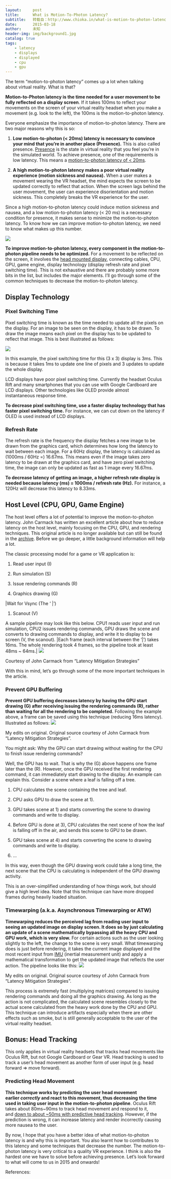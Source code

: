 ```yaml
---
layout:     post
title:      What is Motion-To-Photon Latency?
subtitle:   转载自：http://www.chioka.in/what-is-motion-to-photon-latency/
date:       2015-03-18
author:     未知
header-img: img/background1.jpg
catalog: true
tags:
    - latency
    - displays
    - displayed
    - cpu
    - gpu
---
```


The term “motion-to-photon latency” comes up a lot when talking about virtual reality. What is that?

**Motion-to-Photon latency is the time needed for a user movement to be fully reflected on a display screen**. If it takes 100ms to reflect your movements on the screen of your virtual reality headset when you make a movement (e.g. look to the left), the 100ms is the motion-to-photon latency.

Everyone emphasize the importance of motion-to-photon latency. There are two major reasons why this is so:

1. **Low motion-to-photon (< 20ms) latency is necessary to convince your mind that you’re in another place (Presence).** This is also called presence. [Presence](http://en.wikipedia.org/wiki/Immersion_%28virtual_reality%29#Presence) is the state in virtual reality that you feel you’re in the simulated world. To achieve presence, one of the requirements is low latency. This means a [motion-to-photon latency of < 20ms](http://media.steampowered.com/apps/abrashblog/Abrash%20Dev%20Days%202014.pdf).

1. **A high motion-to-photon latency makes a poor virtual reality experience (motion sickness and nausea).** When a user makes a movement wearing the VR headset, the mind expects the screen to be updated correctly to reflect that action. When the screen lags behind the user movement, the user can experience disorientation and motion sickness. This completely breaks the VR experience for the user.


Since a high motion-to-photon latency could induce motion sickness and nausea, and a low motion-to-photon latency (< 20 ms) is a necessary condition for presence, it makes sense to minimize the motion-to-photon latency. To know how we can improve motion-to-photon latency, we need to know what makes up this number.

[![](http://www.chioka.in/wp-content/uploads/2015/03/Motion-to-Photons-Latency-580x320.png)
](http://www.chioka.in/wp-content/uploads/2015/03/Motion-to-Photons-Latency.png)

**To improve motion-to-photon latency, every component in the motion-to-photon pipeline needs to be optimized.** For a movement to be reflected on the screen, it involves the [head mounted display](http://en.wikipedia.org/wiki/Head-mounted_display), connecting cables, CPU, GPU, game engine, display technology (display refresh rate and pixel switching time). This is not exhaustive and there are probably some more bits in the list, but includes the major elements. I’ll go through some of the common techniques to decrease the motion-to-photon latency.

## Display Technology

### Pixel Switching Time

Pixel switching time is known as the time needed to update all the pixels on the display. For an image to be seen on the display, it has to be drawn. To draw the image means each pixel on the display has to be updated to reflect that image. This is best illustrated as follows:

[![](http://www.chioka.in/wp-content/uploads/2015/03/pixel_switching_time.png)
](http://www.chioka.in/wp-content/uploads/2015/03/pixel_switching_time.png)

In this example, the pixel switching time for this (3 x 3) display is 3ms. This is because it takes 1ms to update one line of pixels and 3 updates to update the whole display.

LCD displays have poor pixel switching time. Currently the headset Oculus Rift and many smartphones that you can use with Google Cardboard are LCD displays. Other technologies like OLED provide almost instantaneous response time.

**To decrease pixel switching time, use a faster display technology that has faster pixel switching time.** For instance, we can cut down on the latency if OLED is used instead of LCD displays.

### Refresh Rate

The refresh rate is the frequency the display fetches a new image to be drawn from the graphics card, which determines how long the latency to wait between each image. For a 60Hz display, the latency is calculated as (1000ms / 60Hz =) 16.67ms. This means even if the image takes zero latency to be drawn at the graphics card, and have zero pixel switching time, the image can only be updated as fast as 1 image every 16.67ms.

**To decrease latency of getting an image, a higher refresh rate display is needed because latency (ms) = 1000ms / refresh rate (Hz).** For instance, a 120Hz will decrease this latency to 8.33ms.

## Host Level (CPU, GPU, Game Engine)

The host level offers a lot of potential to improve the motion-to-photon latency. John Carmack has written an excellent article about how to reduce latency on the host level, mainly focusing on the CPU, GPU, and rendering techniques. This original article is no longer available but can still be found in the [archive](https://web.archive.org/web/20140719053303/http:/www.altdev.co/2013/02/22/latency-mitigation-strategies). Before we go deeper, a little background information will help a lot.

The classic processing model for a game or VR application is:

1. Read user input (I)

1. Run simulation (S)

1. Issue rendering commands (R)

1. Graphics drawing (G)





|Wait for Vsync (The ‘
|’)





1. Scanout (V)


A sample pipeline may look like this below. CPU1 reads user input and run simulation, CPU2 issues rendering commands, GPU draws the scene and converts to drawing commands to display, and write it to display to be screen (V, the scanout).
|Each frame (each interval between the ‘|’) takes 16ms. The whole rendering took 4 frames, so the pipeline took at least 48ms ~ 64ms.|
![](http://www.chioka.in/wp-content/uploads/2015/03/render_pipeline_basic.png)



 Courtesy of John Carmack from “Latency Mitigation Strategies”
 

With this in mind, let’s go through some of the more important techniques in the article.

### Prevent GPU Buffering

**Prevent GPU buffering decreases latency by having the GPU start drawing (G) after receiving issuing the rendering commands (R), rather than waiting for all the rendering to be completed.** Following the example above, a frame can be saved using this technique (reducing 16ms latency). Illustrated as follows:
![](http://www.chioka.in/wp-content/uploads/2015/03/render_pipeline_no_gpu_buffering1.png)



 My edits on original. Original source courtesy of John Carmack from “Latency Mitigation Strategies”.
 

You might ask: Why the GPU can start drawing without waiting for the CPU to finish issue rendering commands?

Well, the GPU has to wait. That is why the (G) above happens one frame later than the (R). However, once the GPU received the first rendering command, it can immediately start drawing to the display. An example can explain this. Consider a scene where a leaf is falling off a tree.

1. CPU calculates the scene containing the tree and leaf.

1. CPU asks GPU to draw the scene at 1).

1. GPU takes scene at 1) and starts converting the scene to drawing commands and write to display.

1. Before GPU is done at 3), CPU calculates the next scene of how the leaf is falling off in the air, and sends this scene to GPU to be drawn.

1. GPU takes scene at 4) and starts converting the scene to drawing commands and write to display.

1. …


In this way, even though the GPU drawing work could take a long time, the next scene that the CPU is calculating is independent of the GPU drawing activity.

This is an over-simplified understanding of how things work, but should give a high level idea. Note that this technique can have more dropped frames during heavily loaded situation.

### Timewarping (a.k.a. Asynchronous Timewarping or ATW)

**Timewarping reduces the perceived lag from reading user input to seeing an updated image on display screen. It does so by just calculating an update of a scene mathematically bypassing all the heavy CPU and GPU work, which is very slow.** For certain actions such as the user looking slightly to the left, the change to the scene is very small. What timewarping does is just before rendering, it takes the current image displayed and the most recent input from [IMU](http://en.wikipedia.org/wiki/Inertial_measurement_unit) (inertial measurement unit) and apply a mathematical transformation to get the updated image that reflects the user action. The pipeline looks like this:
![](http://www.chioka.in/wp-content/uploads/2015/03/render_pipeline_timewarping.png)



 My edits on original. Original source courtesy of John Carmack from “Latency Mitigation Strategies”.
 

This process is extremely fast (multiplying matrices) compared to issuing rendering commands and doing all the graphics drawing. As long as the action is not complicated, the calculated scene resembles closely to the actual scene calculated from the heavy work done by the CPU and GPU. This technique can introduce artifacts especially when there are other effects such as smoke, but is still generally acceptable to the user of the virtual reality headset.

## Bonus: Head Tracking

This only applies in virtual reality headsets that tracks head movements like Oculus Rift, but not Google Cardboard or Gear VR. Head tracking is used to track a user’s head movement as another form of user input (e.g. head forward => move forward).

### Predicting Head Movement

**This technique works by predicting the user head movement earlier *correctly* and react to this movement, thus decreasing the time used in taking user input in the motion-to-photon pipeline**. Oculus Rift takes about 80ms~90ms to track head movement and respond to it, and [down to about ~50ms with predictive head tracking](https://www.reddit.com/r/oculus/comments/21zr2e/dk2_is_capable_of_beating_20ms_palmer_regarding). However, if the prediction is wrong, it can increase latency and render incorrectly causing more nausea to the user.

By now, I hope that you have a better idea of what motion-to-photon latency is and why this is important. You also learnt how to contributes to this latency and some techniques that decrease the number. The motion-to-photon latency is very critical to a quality VR experience. I think is also the hardest one we have to solve before achieving presence. Let’s look forward to what will come to us in 2015 and onwards!

References:
